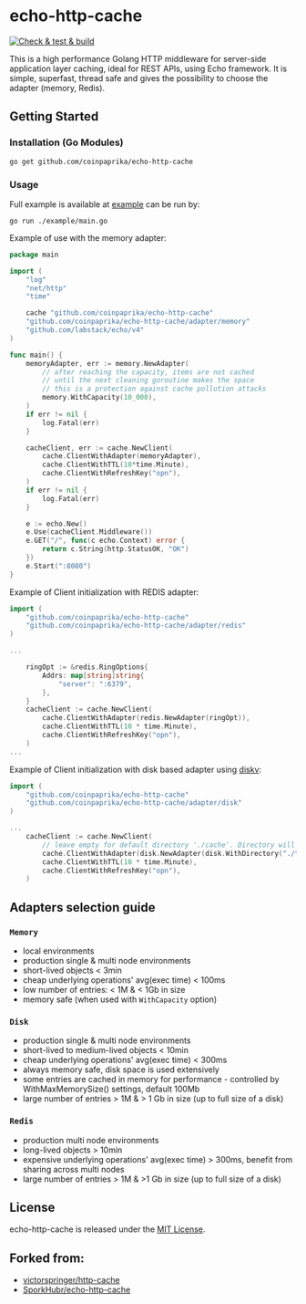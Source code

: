 # echo-http-cache
[![Check & test & build](https://github.com/coinpaprika/echo-http-cache/actions/workflows/main.yml/badge.svg)](https://github.com/coinpaprika/echo-http-cache/actions/workflows/main.yml)

This is a high performance Golang HTTP middleware for server-side application layer caching, ideal for REST APIs, using Echo framework.
It is simple, superfast, thread safe and gives the possibility to choose the adapter (memory, Redis).

## Getting Started

### Installation (Go Modules)
`go get github.com/coinpaprika/echo-http-cache`

### Usage
Full example is available at [example](./example/main.go) can be run by:

`go run ./example/main.go`

Example of use with the memory adapter:
```go
package main

import (
	"log"
	"net/http"
	"time"

	cache "github.com/coinpaprika/echo-http-cache"
	"github.com/coinpaprika/echo-http-cache/adapter/memory"
	"github.com/labstack/echo/v4"
)

func main() {
	memoryAdapter, err := memory.NewAdapter(
		// after reaching the capacity, items are not cached 
		// until the next cleaning goroutine makes the space
		// this is a protection against cache pollution attacks
		memory.WithCapacity(10_000),  
	) 
	if err != nil {
		log.Fatal(err)
	}

	cacheClient, err := cache.NewClient(
		cache.ClientWithAdapter(memoryAdapter),
		cache.ClientWithTTL(10*time.Minute),
		cache.ClientWithRefreshKey("opn"),
	)
	if err != nil {
		log.Fatal(err)
	}

	e := echo.New()
	e.Use(cacheClient.Middleware())
	e.GET("/", func(c echo.Context) error {
		return c.String(http.StatusOK, "OK")
	})
	e.Start(":8080")
}
```

Example of Client initialization with REDIS adapter:
```go
import (
    "github.com/coinpaprika/echo-http-cache"
    "github.com/coinpaprika/echo-http-cache/adapter/redis"
)

...

    ringOpt := &redis.RingOptions{
        Addrs: map[string]string{
            "server": ":6379",
        },
    }
    cacheClient := cache.NewClient(
        cache.ClientWithAdapter(redis.NewAdapter(ringOpt)),
        cache.ClientWithTTL(10 * time.Minute),
        cache.ClientWithRefreshKey("opn"),
    )
...
```

Example of Client initialization with disk based adapter using [diskv](https://github.com/peterbourgon/diskv):
```go
import (
    "github.com/coinpaprika/echo-http-cache"
    "github.com/coinpaprika/echo-http-cache/adapter/disk"
)

...
    cacheClient := cache.NewClient(
        // leave empty for default directory './cache'. Directory will be created if not exist.
        cache.ClientWithAdapter(disk.NewAdapter(disk.WithDirectory("./tmp/cache"), disk.WithMaxMemorySize(50_000_000))), 
        cache.ClientWithTTL(10 * time.Minute),
        cache.ClientWithRefreshKey("opn"),
    )
```

## Adapters selection guide
### `Memory`
- local environments
- production single & multi node environments
- short-lived objects < 3min
- cheap underlying operations' avg(exec time) < 100ms
- low number of entries: < 1M & < 1Gb in size
- memory safe (when used with `WithCapacity` option)

### `Disk`
- production single & multi node environments 
- short-lived to medium-lived objects < 10min
- cheap underlying operations' avg(exec time) < 300ms
- always memory safe, disk space is used extensively
- some entries are cached in memory for performance - controlled by WithMaxMemorySize() settings, default 100Mb
- large number of entries > 1M & > 1 Gb in size (up to full size of a disk)

### `Redis`
- production multi node environments
- long-lived objects > 10min
- expensive underlying operations' avg(exec time) > 300ms, benefit from sharing across multi nodes
- large number of entries > 1M & >1 Gb in size (up to full size of a disk)

## License
echo-http-cache is released under the [MIT License](https://github.com/SporkHubr/echo-http-cache/blob/master/LICENSE).

## Forked from:
- [victorspringer/http-cache](https://github.com/victorspringer/http-cache)
- [SporkHubr/echo-http-cache](https://github.com/SporkHubr/echo-http-cache)
